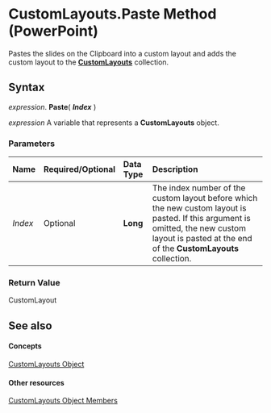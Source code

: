 
# CustomLayouts.Paste Method (PowerPoint)

Pastes the slides on the Clipboard into a custom layout and adds the custom layout to the  **[CustomLayouts](9ce682fb-545c-55cb-e9ac-3475f7556af1.md)** collection.


## Syntax

 _expression_. **Paste**( **_Index_** )

 _expression_ A variable that represents a **CustomLayouts** object.


### Parameters



|**Name**|**Required/Optional**|**Data Type**|**Description**|
|:-----|:-----|:-----|:-----|
| _Index_|Optional|**Long**|The index number of the custom layout before which the new custom layout is pasted. If this argument is omitted, the new custom layout is pasted at the end of the  **CustomLayouts** collection.|

### Return Value

CustomLayout


## See also


#### Concepts


[CustomLayouts Object](9ce682fb-545c-55cb-e9ac-3475f7556af1.md)
#### Other resources


[CustomLayouts Object Members](c7496788-84ba-be9a-9c39-3fbbe36186b2.md)
